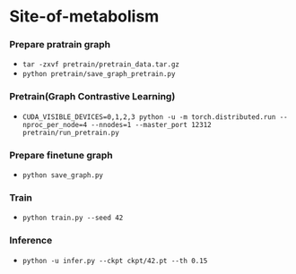 # Site-of-metabolism

### Prepare pratrain graph
- `tar -zxvf pretrain/pretrain_data.tar.gz`
- `python pretrain/save_graph_pretrain.py`

### Pretrain(Graph Contrastive Learning)
- `CUDA_VISIBLE_DEVICES=0,1,2,3 python -u -m torch.distributed.run --nproc_per_node=4 --nnodes=1 --master_port 12312 pretrain/run_pretrain.py`

### Prepare finetune graph
- `python save_graph.py`

### Train

- `python train.py --seed 42`

### Inference

 - `python -u infer.py --ckpt ckpt/42.pt --th 0.15`
